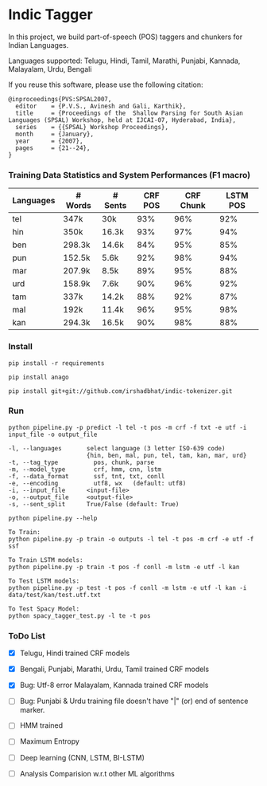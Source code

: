 # Indic Tagger

In this project, we build part-of-speech (POS) taggers and chunkers for Indian Languages.

Languages supported: Telugu, Hindi, Tamil, Marathi, Punjabi, Kannada, Malayalam, Urdu, Bengali

If you reuse this software, please use the following citation:

```
@inproceedings{PVS:SPSAL2007,
  editor    = {P.V.S., Avinesh and Gali, Karthik},
  title     = {Proceedings of the  Shallow Parsing for South Asian Languages (SPSAL) Workshop, held at IJCAI-07, Hyderabad, India},
  series    = {{SPSAL} Workshop Proceedings},
  month     = {January},
  year      = {2007},
  pages     = {21--24},
}
```

### Training Data Statistics and System Performances (F1 macro)

| Languages  |  # Words  | # Sents |  CRF POS    | CRF Chunk  | LSTM POS  |
| ---------- | ----------|---------|-------------|------------|------------|
|   tel      |   347k    |   30k   |     93%     |    96%     |  92%       |
|   hin      |   350k    |  16.3k  |     93%     |    97%     |  94%       |
|   ben      |   298.3k  |  14.6k  |     84%     |    95%     |  85%       |
|   pun      |   152.5k  |  5.6k   |     92%     |    98%     |  94%       |
|   mar      |   207.9k  |  8.5k   |     89%     |    95%     |  88%       |
|   urd      |   158.9k  |  7.6k   |     90%     |    96%     |  92%       |
|   tam      |   337k    |  14.2k  |     88%     |    92%     |  87%       |
|   mal      |   192k    |  11.4k  |     96%     |    95%     |  98%       |
|   kan      |   294.3k  |  16.5k  |     90%     |    98%     |  88%       |


### Install

	pip install -r requirements
	
	pip install anago

	pip install git+git://github.com/irshadbhat/indic-tokenizer.git


### Run 

    python pipeline.py -p predict -l tel -t pos -m crf -f txt -e utf -i input_file -o output_file

    -l, --languages       select language (3 letter ISO-639 code) 
                          {hin, ben, mal, pun, tel, tam, kan, mar, urd}
    -t, --tag_type      	pos, chunk, parse
    -m, --model_type    	crf, hmm, cnn, lstm
    -f, --data_format   	ssf, tnt, txt, conll
    -e, --encoding      	utf8, wx   (default: utf8)
    -i, --input_file      <input-file>
    -o, --output_file     <output-file>
    -s, --sent_split      True/False (default: True)
	
    python pipeline.py --help 

    To Train:
    python pipeline.py -p train -o outputs -l tel -t pos -m crf -e utf -f ssf

    To Train LSTM models:
    python pipeline.py -p train -t pos -f conll -m lstm -e utf -l kan
    
    To Test LSTM models:
    python pipeline.py -p test -t pos -f conll -m lstm -e utf -l kan -i data/test/kan/test.utf.txt
    
    To Test Spacy Model:
    python spacy_tagger_test.py -l te -t pos

### ToDo List

- [x] Telugu, Hindi trained CRF models
- [x] Bengali, Punjabi, Marathi, Urdu, Tamil trained CRF models
- [x] Bug: Utf-8 error Malayalam, Kannada trained CRF models
- [ ] Bug: Punjabi & Urdu training file doesn't have "|" (or) end of sentence marker. 
- [ ] HMM trained  
- [ ] Maximum Entropy
- [ ] Deep learning (CNN, LSTM, BI-LSTM)
- [ ] Analysis Comparision w.r.t other ML algorithms



